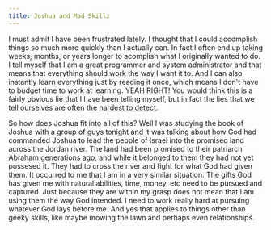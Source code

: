 ```yaml
--- 
title: Joshua and Mad Skillz
---
```

I must admit I have been frustrated lately. I thought that I could accomplish things so much more quickly than I actually can. In fact I often end up taking weeks, months, or years longer to acomplish what I originally wanted to do.  I tell myself that I am a great programmer and system administrator and that means that everything should work the way I want it to. And I can also instantly learn everything just by reading it once, which means I don't have to budget time to work at learning. YEAH RIGHT!  You would think this is a fairly obvious lie that I have been telling myself, but in fact the lies that we tell ourselves are often the [hardest to detect](http://www.biblegateway.com/passage/index.php?search=Matthew%207:3-5&version=NASB&interface=print).

So how does Joshua fit into all of this?  Well I was studying the book of Joshua with a group of guys tonight and it was talking about how God had commanded Joshua to lead the people of Israel into the promised land across the Jordan river.  The land had been promised to their patriarch Abraham generations ago, and while it belonged to them they had not yet possesed it. They had to cross the river and fight for what God had given them. It occurred to me that I am in a very similar situation.  The gifts God has given me with natural abilities, time, money, etc need to be pursued and captured. Just because they are within my grasp does not mean that I am using them the way God intended.  I need to work really hard at pursuing whatever God lays before me.  And yes that applies to things other than geeky skills, like maybe mowing the lawn and perhaps even relationships.
